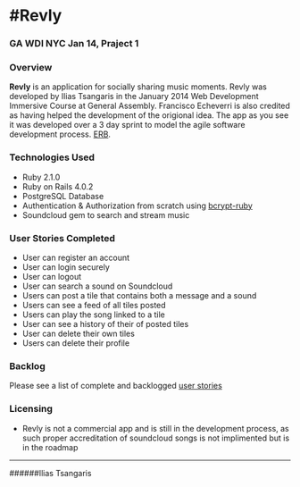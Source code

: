 #Revly
===
### GA WDI NYC Jan 14, Praject 1

### Overview
**Revly** is an application for socially sharing music moments. Revly was developed by Ilias Tsangaris in the January 2014 Web Development Immersive Course at General Assembly. Francisco Echeverri is also credited as having helped the development of the origional idea. The app as you see it was developed over a 3 day sprint to model the agile software development process. [ERB](http://i.imgur.com/0IWlpxJ.png).

### Technologies Used
* Ruby 2.1.0
* Ruby on Rails 4.0.2
* PostgreSQL Database
* Authentication & Authorization from scratch using [bcrypt-ruby](http://bcrypt-ruby.rubyforge.org/)
* Soundcloud gem to search and stream music

### User Stories Completed
* User can register an account
* User can login securely
* User can logout
* User can search a sound on Soundcloud
* Users can post a tile that contains both a message and a sound
* Users can see a feed of all tiles posted
* Users can play the song linked to a tile
* User can see a history of their of posted tiles
* User can delete their own tiles
* Users can delete their profile

### Backlog
Please see a list of complete and backlogged [user stories](https://www.pivotaltracker.com/s/projects/1015684)

### Licensing 
* Revly is not a commercial app and is still in the development process, as such proper accreditation of soundcloud songs is not implimented but is in the roadmap 

---
######Ilias Tsangaris
